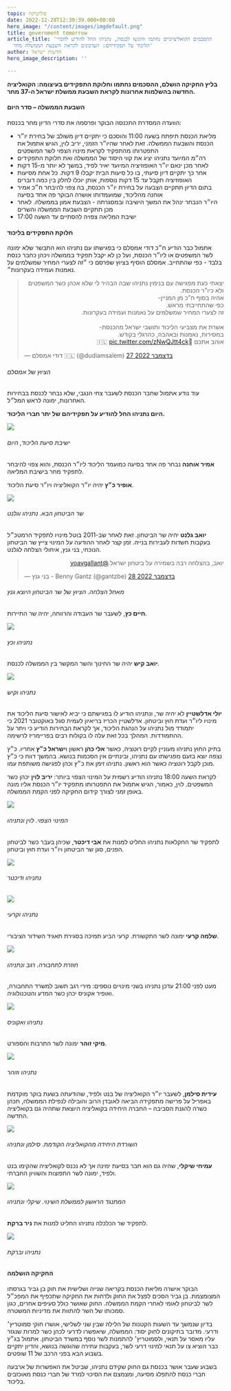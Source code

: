 ```yaml
---
topic: פוליטיקה
date: 2022-12-28T12:39:39.000+00:00
hero_image: "/content/images/imgdefault.png"
title: government tomorrow
article_title: 'ההסכמים הקואליציוניים נחתמו והוגשו לכנסת, נתניהו החל להודיע לחברי
  הליכוד על תפקידיהם: העדכונים לקראת השבעת הממשלה מחר'
author: חדשות ישראל
hero_image_description: ''

---
```

**בליץ החקיקה הושלם, ההסכמים נחתמו וחלוקת התפקידים בעיצומה: הקואליציה החדשה בהשלמות אחרונות לקראת השבעת ממשלת ישראל ה-37 מחר.**

#### השבעת הממשלה – סדר היום

הוועדה המסדרת התכנסה הבוקר ופרסמה את סדרי הדיון מחר בכנסת:

* מליאת הכנסת תיפתח בשעה 11:00 והוסכם כי יתקיים דיון משולב של בחירת יו״ר הכנסת והשבעת הממשלה. זאת לאחר שהיו״ר הזמני, יריב לוין, הגיש אתמול את התפטרותו מהתפקיד לקראת מינויו הצפוי לשר המשפטים
* רה״מ המיועד נתניהו יציג את קווי היסוד של הממשלה ואת חלוקת התפקידים
* לאחר מכן ינאם יו״ר האופוזיציה המיועד יאיר לפיד, במשך לא יותר מ-15 דקות
* אחר כך יתקיים דיון סיעתי, בו כל סיעות הבית יקבלו 9 דקות. כל אחת מסיעות האופוזיציה תקבל עד 15 דקות נוספות, אותן יוכלו לחלק בין כמה דוברים
* בתום הדיון תתקיים הצבעה על בחירת יו״ר הכנסת, בה צפוי להיבחר ח״כ אמיר אוחנה מהליכוד, שמועמדותו אושרה הבוקר פה אחד בסיעה
* היו״ר הנבחר ינהל את המשך הישיבה ובמסגרתה - הצבעת אמון בממשלה. לאחר מכן תתקיים השבעת הממשלה והשרים
* ישיבת המליאה צפויה להסתיים עד השעה 17:00

#### **חלוקת התפקידים בליכוד**

אתמול כבר הודיע ח״כ דודי אמסלם כי בפגישתו עם נתניהו הוא התבשר שלא ימונה לשר המשפטים או ליו״ר הכנסת, ועל כן לא יקבל תפקיד בממשלה ויכהן כחבר כנסת בלבד - כפי שהתחייב. אמסלם הוסיף בציוץ שפרסם כי ״זה לצערי המחיר שמשלמים על נאמנות ועמידה בעקרונות״.

<blockquote class="twitter-tweet" data-lang="he"><p lang="iw" dir="rtl">יצאתי כעת מפגישה עם בנימין נתניהו שבה הבהיר לי שלא אכהן כשר המשפטים ולא כיו"ר הכנסת.<br>אהיה בסוף ח"כ מן המניין-<br>כפי שהתחייבתי מראש.<br>זה לצערי המחיר שמשלמים על נאמנות ועמידה בעקרונות.<br><br>אשרת את מצביעי הליכוד ותושבי ישראל מהכנסת-<br>במסירות, נאמנות ובאהבה, כהרגלי בקודש.<br>אוהב אתכם 💙🇮🇱 <a href="https://t.co/zNwQJtt4ck">pic.twitter.com/zNwQJtt4ck</a></p>— דודי אמסלם 🇮🇱 (@dudiamsalem) <a href="https://twitter.com/dudiamsalem/status/1607796713250586624?ref_src=twsrc%5Etfw">27 בדצמבר 2022</a></blockquote> <script async src="https://platform.twitter.com/widgets.js" charset="utf-8"></script>

###### הציוץ של אמסלם

עוד נודע אתמול שחבר הכנסת לשעבר צחי הנגבי, שלא נבחר לכנסת בבחירות האחרונות, ימונה לראש המל״ל.

**היום נתניהו החל להודיע על תפקידיהם של יתר חברי הליכוד.**

![](/content/images/img_a3b013cc7b0f-1.jpeg)

###### ישיבת סיעת הליכוד, היום

**אמיר אוחנה** נבחר פה אחד בסיעה כמועמד הליכוד ליו״ר הכנסת, והוא צפוי להיבחר לתפקיד מחר בישיבת המליאה.

**אופיר כ״ץ** יהיה יו״ר הקואליציה ויו״ר סיעת הליכוד.

![](/content/images/fletgobwyaiwinj.jpeg)

###### שר הביטחון הבא. נתניהו וגלנט

**יואב גלנט** יהיה שר הביטחון. זאת לאחר שב-2011 בוטל מינויו לתפקיד הרמטכ״ל בעקבות חשדות לעבירות בנייה. זמן קצר לאחר ההודעה על המינוי צייץ שר הביטחון הנוכחי, בני גנץ, איחולי הצלחה לגלנט.

<blockquote class="twitter-tweet" data-lang="he"><p lang="iw" dir="rtl">יואב, בהצלחה רבה בשמירה על ביטחון ישראל.<a href="https://twitter.com/yoavgallant?ref_src=twsrc%5Etfw">@yoavgallant</a></p>— בני גנץ - Benny Gantz (@gantzbe) <a href="https://twitter.com/gantzbe/status/1608080796073467906?ref_src=twsrc%5Etfw">28 בדצמבר 2022</a></blockquote> <script async src="https://platform.twitter.com/widgets.js" charset="utf-8"></script>

###### מאחל הצלחה. הציוץ של שר הביטחון היוצא גנץ

**חיים כץ**, לשעבר שר העבודה והרווחה, יהיה שר התיירות.

![](/content/images/photo_2022-12-28-15-24-16.jpeg)

###### נתניהו וכץ

**יואב קיש** יהיה שר החינוך והשר המקשר בין הממשלה לכנסת.

![](/content/images/img_54953da76ca6-1.jpeg)

###### נתניהו וקיש

**יולי אדלשטיין** לא יהיה שר, ונתניהו הודיע לו בפגישתם כי יביא לאישור סיעת הליכוד את מינויו ליו״ר ועדת חוץ וביטחון. אדלשטיין הכריז בריאיון לעמית סגל באוקטובר 2021 כי יתמודד מול נתניהו על הנהגת הליכוד, אך לקראת הבחירות הודיע כי ויתר על ההתמודדות. המהלך בכל זאת עלה לו בקולות רבים בפריימריז לרשימה.

בתיק החוץ נתניהו מעוניין לקיים רוטציה, כאשר **אלי כהן** ראשון ו**ישראל כ״ץ** אחריו. כ״ץ נצפה יוצא בזעם מפגישתו עם נתניהו, ובינתיים אין הסכמות בנושא. בהמשך דווח כי כ״ץ מוכן לקבל רוטציה כאשר הוא ראשון. נתניהו זימן את כ״ץ וכהן לפגישה משותפת עמו.

לקראת השעה 18:00 נתניהו הודיע רשמית על המינוי הצפוי ביותר: **יריב לוין** יכהן כשר המשפטים. לוין, כאמור, הגיש אתמול את התפטרותו מתפקיד יו״ר הכנסת אליו מונה באופן זמני לצורך קידום החקיקה לפני הקמת הממשלה.

![](/content/images/img_1ec19e54bdbf-1.jpeg)

###### המינוי הצפוי. לוין ונתניהו

לתפקיד שר החקלאות נתניהו החליט למנות את **אבי דיכטר**, שכיהן בעבר כשר לביטחון הפנים, סגן שר הביטחון ויו״ר ועדת חוץ וביטחון.

![](/content/images/img_60ef181de41f-1.jpeg)

###### נתניהו ודיכטר

![](/content/images/photo_2022-12-28-19-57-10.jpeg)

###### נתניהו וקרעי

**שלמה קרעי** ימונה לשר התקשורת. קרעי הביע תמיכה בסגירת תאגיד השידור הציבורי.

![](/content/images/aijhd-yk9yx.jpeg)

###### חוזרת לתחבורה. רגב ונתניהו

מעט לפני 21:00 עדכן נתניהו בשני מינויים נוספים: מירי רגב תשוב למשרד התחבורה, ואופיר אקוניס יכהן כשר המדע והטכנולוגיה.

![](/content/images/a2504-jotpd.jpeg)

###### נתניהו ואקוניס

**מיקי זוהר** ימונה לשר התרבות והספורט.

![](/content/images/anojc-r1zgh.jpeg)

###### נתניהו וזוהר

**עידית סילמן**, לשעבר יו״ר הקואליציה של בנט ולפיד, שהודעתה בשעת בוקר מוקדמת באפריל על פרישה מתפקידה הביאה לאובדן הרוב והובילה לנפילת הממשלה, תכהן כשרה להגנת הסביבה – החברה היחידה בקואליציה היוצאת שתהיה גם בקואליציה החדשה.

![](/content/images/ax7ar-brvuh.jpeg)

###### השורדת היחידה מהקואליציה הקודמת. סילמן ונתניהו

**עמיחי שיקלי**, שהיה גם הוא חבר בסיעת ימינה אך לא נכנס לקואליציה שהקימו בנט ולפיד, ימונה לשר התפוצות והשוויון החברתי.

![](/content/images/aqo4j-6wma6.jpeg)

###### המתנגד הראשון לממשלת השינוי. שיקלי ונתניהו

לתפקיד שר הכלכלה נתניהו החליט למנות את **ניר ברקת**.

![](/content/images/img_11bfa42e28e8-1.jpeg)

###### נתניהו וברקת

#### החקיקה הושלמה

הבוקר אישרה מליאת הכנסת בקריאה שנייה ושלישית את חוק בן גביר בגרסתו המצומצמת. בן גביר הסכים לפצל את החוק ולדחות את החקיקה שתכפיף את המפכ״ל לשר לביטחון לאומי לאחרי הקמת הממשלה. החוק שאושר כולל סעיפים אחרים, כגון סמכותו של השר להתוות את מדיניות המשטרה.

בדיון שנמשך עד השעות הקטנות של הלילה שבין שני לשלישי, אושרו חוקי סמוטריץ׳ ודרעי. מדובר בתיקונים לחוק יסוד: הממשלה, שיאפשרו לדרעי לכהן כשר למרות שנגזר עליו מאסר על תנאי, ולסמוטריץ׳ להתמנות לשר נוסף במשרד הביטחון. אתמול בג״ץ כבר הוציא צו על תנאי למינוי דרעי לשר, בעקבות עתירה שהוגשה בנושא, והדיון יתקיים בשבוע הבא בפני הרכב של 11 שופטים.

בשבוע שעבר אושר בכנסת גם החוק שקידם נתניהו, שביטל את האפשרות של ארבעה חברי כנסת להתפלג מסיעה, ומצמצם את הסיכוי למרד של חברי כנסת מאוכזבים בליכוד.
